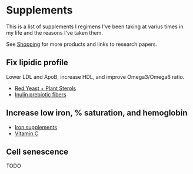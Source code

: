 # Supplements

This is a list of supplements I regimens I've been taking at varius times in my life and the reasons I've taken them.

See [Shopping](shopping.md) for more products and links to research papers.

## Fix lipidic profile

Lower LDL and ApoB, increase HDL, and improve Omega3/Omega6 ratio.

- [Red Yeast + Plant Sterols](https://amzn.to/3tPccLT)
- [Inulin prebiotic fibers](https://amzn.to/3vlf4k5)

## Increase low iron, % saturation, and hemoglobin

- [Iron supplements](https://amzn.to/3RLm6Gn)
- [Vitamin C](https://www.costco.ca/kirkland-signature-timed-release-vitamin-c-1000-mg---500-tablets.product.100338652.html)

## Cell senescence

TODO
